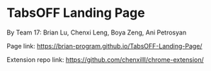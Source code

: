 # TabsOFF Landing Page
By Team 17: Brian Lu, Chenxi Leng, Boya Zeng, Ani Petrosyan

Page link: https://brian-program.github.io/TabsOFF-Landing-Page/

Extension repo link: https://github.com/chenxilll/chrome-extension/
